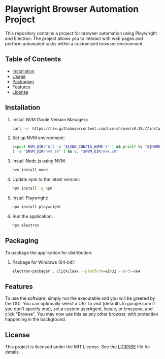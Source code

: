 
# Playwright Browser Automation Project

This repository contains a project for browser automation using Playwright and Electron. The project allows you to interact with web pages and perform automated tasks within a customized browser environment.

## Table of Contents

- [Installation](#installation)
- [Usage](#usage)
- [Packaging](#packaging)
- [Features](#features)
- [License](#license)

## Installation

1. Install NVM (Node Version Manager):
    ```bash
    curl -o- https://raw.githubusercontent.com/nvm-sh/nvm/v0.39.7/install.sh | bash
    ```

2. Set up NVM environment:
    ```bash
    export NVM_DIR="$([ -z "${XDG_CONFIG_HOME-}" ] && printf %s "${HOME}/.nvm" || printf %s "${XDG_CONFIG_HOME}/nvm")"
    [ -s "$NVM_DIR/nvm.sh" ] && \. "$NVM_DIR/nvm.sh"
    ```

3. Install Node.js using NVM:
    ```bash
    nvm install node
    ```

4. Update npm to the latest version:
    ```bash
    npm install -g npm
    ```

5. Install Playwright:
    ```bash
    npx install playwright
    ```

6. Run the application:
    ```bash
    npx electron .
    ```

## Packaging

To package the application for distribution:

1. Package for Windows (64-bit):
    ```bash
    electron-packager . ClickCloak --platform=win32 --arch=x64
    ```

## Features

To use the software, simply run the executable and you will be greeted by the GUI. You can optionally select a URL to visit (defaults to google.com if you don't specify one), set a custom userAgent, locale, or timezone, and click "Browse". You may now use this as any other browser, with protection happening in the background.


## License

This project is licensed under the MIT License. See the [LICENSE](LICENSE) file for details.
